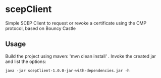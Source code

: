 # scepClient
Simple SCEP Client to request or revoke a certificate using the CMP protocol, based on Bouncy Castle

## Usage
Build the project using maven: 'mvn clean install' .
Invoke the created jar and list the options:

`java -jar scepClient-1.0.0-jar-with-dependencies.jar -h`
